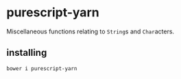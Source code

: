 # purescript-yarn

Miscellaneous functions relating to `String`s and `Char`acters.

## installing

`bower i purescript-yarn`
